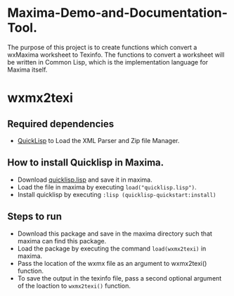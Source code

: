 # Maxima-Demo-and-Documentation-Tool.

The purpose of this project is to create functions which convert a wxMaxima worksheet to Texinfo. The functions to convert a worksheet will be written in Common Lisp, which is the implementation language for Maxima itself.


# wxmx2texi

## Required dependencies 
- [QuickLisp](https://www.quicklisp.org/beta/) to Load the XML Parser and Zip file Manager.

## How to install Quicklisp in Maxima.
- Download [quicklisp.lisp](https://beta.quicklisp.org/quicklisp.lisp) and save it in maxima.
- Load the file in maxima by executing ```load("quicklisp.lisp")```.
- Install quicklisp by executing ```:lisp (quicklisp-quickstart:install)```


## Steps to run
- Download this package and save in the maxima directory such that maxima can find this package.
- Load the package by executing the command ```load(wxmx2texi)``` in maxima. 
- Pass the location of the wxmx file as an argument to wxmx2texi() function.
- To save the output in the texinfo file, pass a second optional argument of the loaction to ```wxmx2texi()``` function.  

